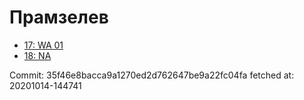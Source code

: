 # Прамзелев
- [17: WA 01](17.md)
- [18: NA](18.md)

Commit: 35f46e8bacca9a1270ed2d762647be9a22fc04fa
 fetched at: 20201014-144741
